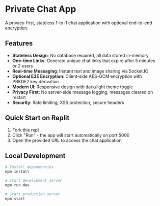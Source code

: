 # Private Chat App

A privacy-first, stateless 1-to-1 chat application with optional end-to-end encryption.

## Features

- **Stateless Design**: No database required, all data stored in-memory
- **One-time Links**: Generate unique chat links that expire after 5 minutes or 2 users
- **Real-time Messaging**: Instant text and image sharing via Socket.IO
- **Optional E2E Encryption**: Client-side AES-GCM encryption with PBKDF2 key derivation
- **Modern UI**: Responsive design with dark/light theme toggle
- **Privacy First**: No server-side message logging, messages cleared on restart
- **Security**: Rate limiting, XSS protection, secure headers

## Quick Start on Replit

1. Fork this repl
2. Click "Run" - the app will start automatically on port 5000
3. Open the provided URL to access the chat application

## Local Development

```bash
# Install dependencies
npm install

# Start development server
npm run dev

# Start production server
npm start
